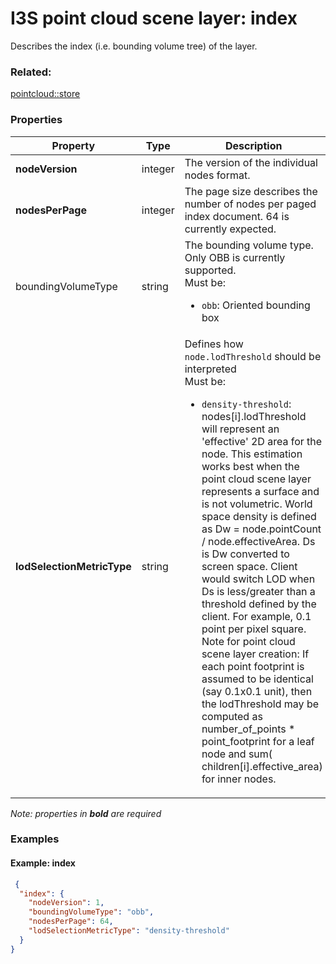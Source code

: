 # I3S point cloud scene layer: index

Describes the index (i.e. bounding volume tree) of the layer.

### Related:

[pointcloud::store](store.md)
### Properties

| Property | Type | Description |
| --- | --- | --- |
| **nodeVersion** | integer | The version of the individual nodes format. |
| **nodesPerPage** | integer | The page size describes the number of nodes per paged index document. 64 is currently expected. |
| boundingVolumeType | string | The bounding volume type. Only OBB is currently supported.<div>Must be:<ul><li>`obb`: Oriented bounding box</li></ul></div> |
| **lodSelectionMetricType** | string | Defines how `node.lodThreshold` should be interpreted<div>Must be:<ul><li>`density-threshold`: nodes[i].lodThreshold will represent an 'effective' 2D area for the node. This estimation works best when the point cloud scene layer represents a surface and is not volumetric. World space density is defined as Dw = node.pointCount / node.effectiveArea.  Ds is Dw converted to screen space. Client would switch LOD when Ds is less/greater than a threshold defined by the client. For example, 0.1 point per pixel square. Note for point cloud scene layer creation: If each point footprint is assumed to be identical (say 0.1x0.1 unit), then the lodThreshold may be computed as number_of_points * point_footprint for a leaf node and sum( children[i].effective_area) for inner nodes.</li></ul></div> |

*Note: properties in **bold** are required*

### Examples 

#### Example: index 

```json
 {
  "index": {
    "nodeVersion": 1,
    "boundingVolumeType": "obb",
    "nodesPerPage": 64,
    "lodSelectionMetricType": "density-threshold"
  }
} 
```

